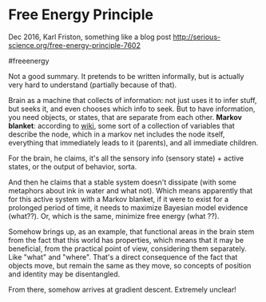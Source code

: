 # Free Energy Principle
Dec 2016, Karl Friston, something like a blog post
http://serious-science.org/free-energy-principle-7602

#freeenergy


Not a good summary. It pretends to be written informally, but is actually very hard to understand (partially because of that).

Brain as a machine that collects of information: not just uses it to infer stuff, but seeks it, and even chooses which info to seek. But to have information, you need objects, or states, that are separate from each other. **Markov blanket**: according to [wiki](https://en.wikipedia.org/wiki/Markov_blanket), some sort of a collection of variables that describe the node, which in a markov net includes the node itself, everything that immediately leads to it (parents), and all immediate children.

For the brain, he claims, it's all the sensory info (sensory state) + active states, or the output of behavior, sorta.

And then he claims that a stable system doesn't dissipate (with some metaphors about ink in water and what not). Which means apparently that for this active system with a Markov blanket, if it were to exist for a prolonged period of time, it needs to maximize Bayesian model evidence (what??). Or, which is the same, minimize free energy (what ??).

Somehow brings up, as an example, that functional areas in the brain stem from the fact that this world has properties, which means that it may be beneficial, from the practical point of view, considering them separately. Like "what" and "where". That's a direct consequence of the fact that objects move, but remain the same as they move, so concepts of position and identity may be disentangled. 

From there, somehow arrives at gradient descent. Extremely unclear!